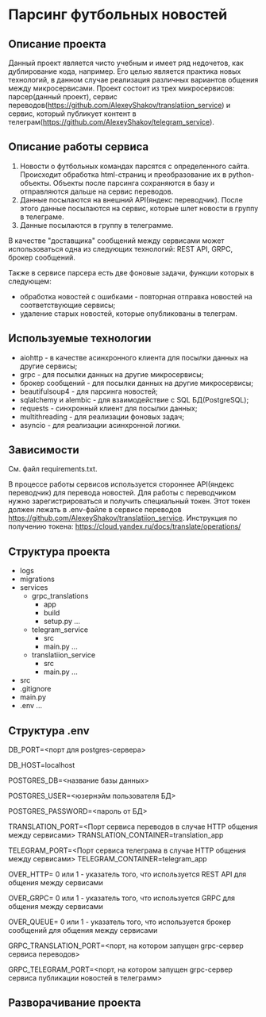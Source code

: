 # Парсинг футбольных новостей

## Описание проекта
Данный проект является чисто учебным и имеет ряд недочетов, как дублирование кода, например. Его целью является практика 
новых технологий, в данном случае реализация различных вариантов общения между микросервисами. Проект состоит из трех микросервисов: 
парсер(данный проект), сервис переводов(https://github.com/AlexeyShakov/translatiion_service) и сервис, который публикует 
контент в телеграм(https://github.com/AlexeyShakov/telegram_service).

## Описание работы сервиса
1. Новости о футбольных командах парсятся с определенного сайта. Происходит обработка html-страниц и преобразование их в
python-объекты. Объекты после парсинга сохраняются в базу и отправляются дальше на сервис переводов.
2. Данные посылаются на внешний API(яндекс переводчик). После этого данные посылаются на сервис, которые шлет новости в группу
в телеграме.
3. Данные посылаются в группу в телеграмме.

В качестве "доставщика" сообщений между сервисами может использоваться одна из следующих технологий: REST API, GRPC, 
брокер сообщений.

Также в сервисе парсера есть две фоновые задачи, функции которых в следующем:
* обработка новостей с ошибками - повторная отправка новостей на соответствующие сервисы;
* удаление старых новостей, которые опубликованы в телеграм.

## Используемые технологии
* aiohttp - в качестве асинхронного клиента для посылки данных на другие сервисы;
* grpc - для посылки данных на другие микросервисы;
* брокер сообщений - для посылки данных на другие микросервисы;
* beautifulsoup4 - для парсинга новостей;
* sqlalchemy и alembic - для взаимодействие с SQL БД(PostgreSQL);
* requests - синхронный клиент для посылки данных;
* multithreading - для реализации фоновых задач;
* asyncio - для реализации асинхронной логики.

## Зависимости
См. файл requirements.txt.

В процессе работы сервисов используется стороннее API(яндекс переводчик) для перевода новостей.
Для работы c переводчиком нужно зарегистрироваться и получить специальный токен. Этот токен должен лежать в
.env-файле в сервисе переводов https://github.com/AlexeyShakov/translatiion_service. Инструкция по получению токена:
https://cloud.yandex.ru/docs/translate/operations/

## Структура проекта
- logs
- migrations
- services
    - grpc_translations
      - app
      - build
      - setup.py
      ...
    - telegram_service
      - src
      - main.py
      ...
    - translatiion_service
        - src
        - main.py
        ...
- src
- .gitignore
- main.py
- .env
...


## Структура .env
DB_PORT=<порт для postgres-сервера>

DB_HOST=localhost

POSTGRES_DB=<название базы данных>

POSTGRES_USER=<юзернэйм пользователя БД>

POSTGRES_PASSWORD=<пароль от БД>

TRANSLATION_PORT=<Порт сервиса переводов в случае HTTP общения между сервисами>
TRANSLATION_CONTAINER=translation_app

TELEGRAM_PORT=<Порт сервиса телеграма в случае HTTP общения между сервисами>
TELEGRAM_CONTAINER=telegram_app

OVER_HTTP= 0 или 1 - указатель того, что используется REST API для общения между сервисами

OVER_GRPC= 0 или 1 - указатель того, что используется GRPC для общения между сервисами

OVER_QUEUE= 0 или 1 - указатель того, что используется брокер сообщений для общения между сервисами

GRPC_TRANSLATION_PORT=<порт, на котором запущен grpc-сервер сервиса переводов>

GRPC_TELEGRAM_PORT=<порт, на котором запущен grpc-сервер сервиса публикации новостей в телеграмм>

## Разворачивание проекта

